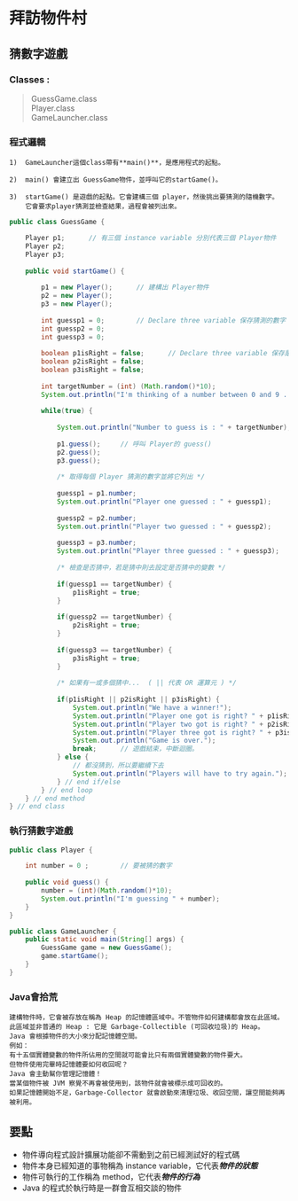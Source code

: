 # 拜訪物件村

## 猜數字遊戲

### Classes :

> GuessGame.class <br>
> Player.class <br>
> GameLauncher.class <br>

### 程式邏輯


	1)	GameLauncher這個class帶有**main()**，是應用程式的起點。

	2)	main() 會建立出 GuessGame物件，並呼叫它的startGame()。

	3)	startGame() 是遊戲的起點。它會建構三個 player，然後挑出要猜測的隨機數字。
		它會要求player猜測並檢查結果，過程會被列出來。

```java
public class GuessGame {

	Player p1;		// 有三個 instance variable 分別代表三個 Player物件
	Player p2;
	Player p3;
	
	public void startGame() {
	
		p1 = new Player();		// 建構出 Player物件
		p2 = new Player();
		p3 = new Player();
		
		int guessp1 = 0;		// Declare three variable 保存猜測的數字
		int guessp2 = 0;
		int guessp3 = 0;
		
		boolean p1isRight = false;		// Declare three variable 保存是否猜中
		boolean p2isRight = false;
		boolean p3isRight = false;
		
		int targetNumber = (int) (Math.random()*10);
		System.out.println("I'm thinking of a number between 0 and 9 ...");
		
		while(true) {
		
			System.out.println("Number to guess is : " + targetNumber);
			
			p1.guess();		// 呼叫 Player的 guess()
			p2.guess();
			p3.guess();
			
			/* 取得每個 Player 猜測的數字並將它列出 */
			
			guessp1 = p1.number;
			System.out.println("Player one guessed : " + guessp1);
			
			guessp2 = p2.number;
			System.out.println("Player two guessed : " + guessp2);
			
			guessp3 = p3.number;
			System.out.println("Player three guessed : " + guessp3);
			
			/* 檢查是否猜中，若是猜中則去設定是否猜中的變數 */
			
			if(guessp1 == targetNumber) {
				p1isRight = true;
			}
			
			if(guessp2 == targetNumber) {
				p2isRight = true;
			}
			
			if(guessp3 == targetNumber) {
				p3isRight = true;
			}
			
			/* 如果有一或多個猜中...  ( || 代表 OR 運算元 ) */
			
			if(p1isRight || p2isRight || p3isRight) {
				System.out.println("We have a winner!");
				System.out.println("Player one got is right? " + p1isRight);
				System.out.println("Player two got is right? " + p2isRight);
				System.out.println("Player three got is right? " + p3isRight);
				System.out.println("Game is over.");
				break;		// 遊戲結束，中斷迴圈。
			} else {
				// 都沒猜到，所以要繼續下去
				System.out.println("Players will have to try again.");
			} // end if/else
		} // end loop
	} // end method
} // end class
```

### 執行猜數字遊戲	

```java
public class Player {

	int number = 0 ;		// 要被猜的數字
	
	public void guess() {
		number = (int)(Math.random()*10);
		System.out.println("I'm guessing " + number);
	}
}

public class GameLauncher {
	public static void main(String[] args) {
		GuessGame game = new GuessGame();
		game.startGame();
	}
}	
```
### Java會拾荒	
	建構物件時，它會被存放在稱為 Heap 的記憶體區域中。不管物件如何建構都會放在此區域。
	此區域並非普通的 Heap : 它是 Garbage-Collectible (可回收垃圾)的 Heap。
	Java 會根據物件的大小來分配記憶體空間。
	例如：
	有十五個實體變數的物件所佔用的空間就可能會比只有兩個實體變數的物件要大。
	但物件使用完畢時記憶體要如何收回呢？
	Java 會主動幫你管理記憶體！
	當某個物件被 JVM 察覺不再會被使用到，該物件就會被標示成可回收的。
	如果記憶體開始不足，Garbage-Collector 就會啟動來清理垃圾、收回空間，讓空間能夠再被利用。

## 要點

- 物件導向程式設計擴展功能卻不需動到之前已經測試好的程式碼
- 物件本身已經知道的事物稱為 instance variable，它代表***物件的狀態***
- 物件可執行的工作稱為 method，它代表***物件的行為***
- Java 的程式於執行時是一群會互相交談的物件
